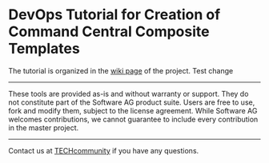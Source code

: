 # DevOps Tutorial for Creation of Command Central Composite Templates

The tutorial is organized in the [wiki page](https://github.com/SoftwareAG/sagdevops-template-dev-guide/wiki) of the project.
Test change
______________________
These tools are provided as-is and without warranty or support. They do not constitute part of the Software AG product suite. Users are free to use, fork and modify them, subject to the license agreement. While Software AG welcomes contributions, we cannot guarantee to include every contribution in the master project.
_____________
Contact us at [TECHcommunity](mailto:technologycommunity@softwareag.com?subject=Github/SoftwareAG) if you have any questions.
